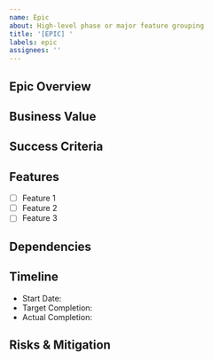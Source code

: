 ```yaml
---
name: Epic
about: High-level phase or major feature grouping
title: '[EPIC] '
labels: epic
assignees: ''
---
```


## Epic Overview
<!-- Describe the high-level goal and value of this epic -->

## Business Value
<!-- What business value does this epic provide? -->

## Success Criteria
<!-- How will we know this epic is complete? -->

## Features
<!-- List of features that comprise this epic -->
- [ ] Feature 1
- [ ] Feature 2
- [ ] Feature 3

## Dependencies
<!-- External dependencies or prerequisites -->

## Timeline
- Start Date:
- Target Completion:
- Actual Completion:

## Risks & Mitigation
<!-- Potential risks and mitigation strategies -->